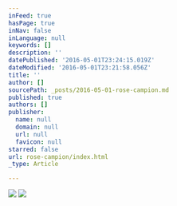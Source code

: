 ```yaml
---
inFeed: true
hasPage: true
inNav: false
inLanguage: null
keywords: []
description: ''
datePublished: '2016-05-01T23:24:15.019Z'
dateModified: '2016-05-01T23:21:58.056Z'
title: ''
author: []
sourcePath: _posts/2016-05-01-rose-campion.md
published: true
authors: []
publisher:
  name: null
  domain: null
  url: null
  favicon: null
starred: false
url: rose-campion/index.html
_type: Article

---
```

![](https://the-grid-user-content.s3-us-west-2.amazonaws.com/37f7599a-1e6e-40ff-b1f0-710cb76ded65.jpg)
![](https://the-grid-user-content.s3-us-west-2.amazonaws.com/05058690-4d38-437a-988f-220137ac8004.jpg)